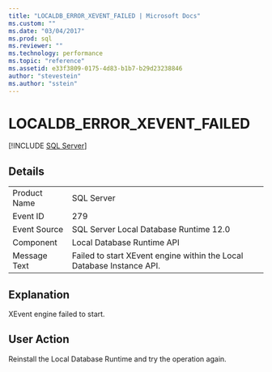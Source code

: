 ```yaml
---
title: "LOCALDB_ERROR_XEVENT_FAILED | Microsoft Docs"
ms.custom: ""
ms.date: "03/04/2017"
ms.prod: sql
ms.reviewer: ""
ms.technology: performance
ms.topic: "reference"
ms.assetid: e33f3809-0175-4d83-b1b7-b29d23238846
author: "stevestein"
ms.author: "sstein"
---
```

# LOCALDB_ERROR_XEVENT_FAILED
 [!INCLUDE [SQL Server](../../includes/applies-to-version/sqlserver.md)]
    
## Details  
  
|||  
|-|-|  
|Product Name|SQL Server|  
|Event ID|279|  
|Event Source|SQL Server Local Database Runtime 12.0|  
|Component|Local Database Runtime API|  
|Message Text|Failed to start XEvent engine within the Local Database Instance API.|  
  
## Explanation  
 XEvent engine failed to start.  
  
## User Action  
 Reinstall the Local Database Runtime and try the operation again.  
  
  
